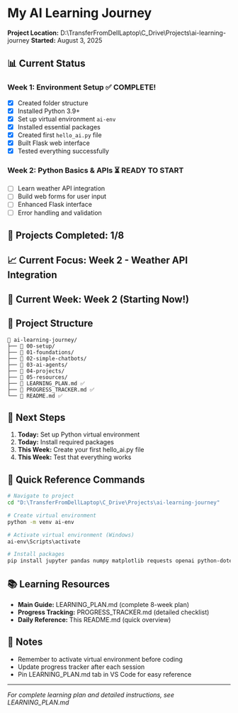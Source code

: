 # My AI Learning Journey

**Project Location:** D:\TransferFromDellLaptop\C_Drive\Projects\ai-learning-journey
**Started:** August 3, 2025

## 📊 Current Status

### Week 1: Environment Setup ✅ COMPLETE!
- [x] Created folder structure
- [x] Installed Python 3.9+
- [x] Set up virtual environment `ai-env` 
- [x] Installed essential packages
- [x] Created first `hello_ai.py` file
- [x] Built Flask web interface
- [x] Tested everything successfully

### Week 2: Python Basics & APIs ⏳ READY TO START
- [ ] Learn weather API integration
- [ ] Build web forms for user input
- [ ] Enhanced Flask interface
- [ ] Error handling and validation

## 🎯 Projects Completed: 1/8
## 📈 Current Focus: Week 2 - Weather API Integration
## 📅 Current Week: Week 2 (Starting Now!)

## 📁 Project Structure
```
📁 ai-learning-journey/
├── 📁 00-setup/
├── 📁 01-foundations/
├── 📁 02-simple-chatbots/
├── 📁 03-ai-agents/
├── 📁 04-projects/
├── 📁 05-resources/
├── 📄 LEARNING_PLAN.md ✅
├── 📄 PROGRESS_TRACKER.md ✅
└── 📄 README.md ✅
```

## 🚀 Next Steps
1. **Today:** Set up Python virtual environment
2. **Today:** Install required packages  
3. **This Week:** Create your first hello_ai.py file
4. **This Week:** Test that everything works

## 🔧 Quick Reference Commands
```bash
# Navigate to project
cd "D:\TransferFromDellLaptop\C_Drive\Projects\ai-learning-journey"

# Create virtual environment
python -m venv ai-env

# Activate virtual environment (Windows)
ai-env\Scripts\activate

# Install packages
pip install jupyter pandas numpy matplotlib requests openai python-dotenv
```

## 📚 Learning Resources
- **Main Guide:** LEARNING_PLAN.md (complete 8-week plan)
- **Progress Tracking:** PROGRESS_TRACKER.md (detailed checklist)
- **Daily Reference:** This README.md (quick overview)

## 📝 Notes
- Remember to activate virtual environment before coding
- Update progress tracker after each session
- Pin LEARNING_PLAN.md tab in VS Code for easy reference

---
*For complete learning plan and detailed instructions, see LEARNING_PLAN.md*
